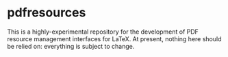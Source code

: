 # pdfresources

This is a highly-experimental repository for the development of PDF resource
management interfaces for LaTeX. At present, nothing here should be relied on:
everything is subject to change.
